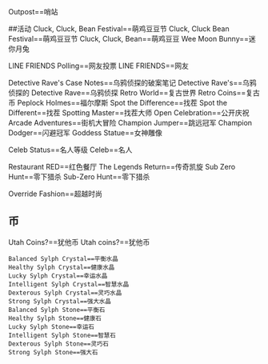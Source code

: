 Outpost==哨站

##活动
Cluck, Cluck, Bean Festival==萌鸡豆豆节
Cluck, Cluck Bean Festival==萌鸡豆豆节
Cluck, Cluck, Bean==萌鸡豆豆
Wee Moon Bunny==迷你月兔

LINE FRIENDS Polling==网友投票
LINE FRIENDS==网友

Detective Rave's Case Notes==乌鸦侦探的破案笔记
Detective Rave's==乌鸦侦探的
Detective Rave==乌鸦侦探
Retro World==复古世界
Retro Coins==复古币
Peplock Holmes==福尔摩斯
Spot the Difference==找茬
Spot the Different==找茬
Spotting Master==找茬大师
Open Celebration==公开庆祝
Arcade Adventures==街机大冒险
Champion Jumper==跳远冠军
Champion Dodger==闪避冠军
Goddess Statue==女神雕像

Celeb Status==名人等级
Celeb==名人

Restaurant RED==红色餐厅
The Legends Return==传奇凯旋
Sub Zero Hunt==零下猎杀
Sub-Zero Hunt==零下猎杀

Override Fashion==超越时尚

## 币
Utah Coins?==犹他币
Utah coins?==犹他币


	Balanced Sylph Crystal==平衡水晶
	Healthy Sylph Crystal==健康水晶
	Lucky Sylph Crystal==幸运水晶
	Intelligent Sylph Crystal==智慧水晶
	Dexterous Sylph Crystal==灵巧水晶
	Strong Sylph Crystal==强大水晶
	Balanced Sylph Stone==平衡石
	Healthy Sylph Stone==健康石
	Lucky Sylph Stone==幸运石
	Intelligent Sylph Stone==智慧石
	Dexterous Sylph Stone==灵巧石
	Strong Sylph Stone==强大石